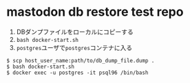 # mastodon db restore test repo


1. DBダンプファイルをローカルにコピーする
2. `bash docker-start.sh`
3. `postgres`ユーザで`postgres`コンテナに入る

```
$ scp host_user_name:path/to/db_dump_file.dump .
$ bash docker-start.sh
$ docker exec -u postgres -it psql96 /bin/bash
```
